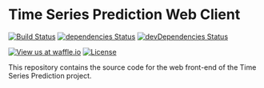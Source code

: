 # Time Series Prediction Web Client

[![Build Status](https://travis-ci.org/TimeSeriesPrediction/time-series-server.svg?branch=dev)](https://travis-ci.org/TimeSeriesPrediction/time-series-web-client)
[![dependencies Status](https://david-dm.org/TimeSeriesPrediction/time-series-web-client/status.svg)](https://david-dm.org/TimeSeriesPrediction/time-series-web-client)
[![devDependencies Status](https://david-dm.org/TimeSeriesPrediction/time-series-web-client/dev-status.svg)](https://david-dm.org/TimeSeriesPrediction/time-series-web-client?type=dev)

[![View us at waffle.io](https://img.shields.io/badge/View%20our%20issue%20board%20at-Waffle.io-blue.svg)](http://waffle.io/TimeSeriesPrediction/time-series-web-client)
[![License](https://img.shields.io/github/license/TimeSeriesPrediction/time-series-server.svg)](https://raw.githubusercontent.com/TimeSeriesPrediction/time-series-server/master/LICENSE)

This repository contains the source code for the web front-end of the Time Series Prediction project.
